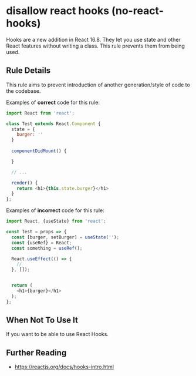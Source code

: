 # disallow react hooks (no-react-hooks)

Hooks are a new addition in React 16.8. They let you use state and other React features without writing a class.
This rule prevents them from being used.


## Rule Details

This rule aims to prevent introduction of another generation/style of code to the codebase.

Examples of **correct** code for this rule:

```js
import React from 'react';

class Test extends React.Component {
  state = {
    burger: ''
  }
  
  componentDidMount() {

  }

  // ...

  render() {
    return <h1>{this.state.burger}</h1>
  }
};
```

Examples of **incorrect** code for this rule:

```js
import React, {useState} from 'react';

const Test = props => {
  const [burger, setBurger] = useState('');
  const {useRef} = React;
  const something = useRef();

  React.useEffect(() => {
    //
  }, []);


  return (
    <h1>{burger}</h1>
  );
};
```

## When Not To Use It

If you want to be able to use React Hooks.

## Further Reading

* https://reactjs.org/docs/hooks-intro.html

